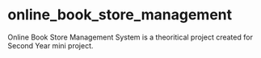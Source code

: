 # online_book_store_management
Online Book Store Management System is a theoritical project created for Second Year mini project.
